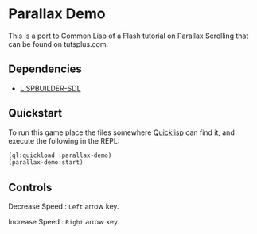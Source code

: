 Parallax Demo
=============
This is a port to Common Lisp of a Flash tutorial on Parallax Scrolling that can be found on tutsplus.com.


## Dependencies

- [LISPBUILDER-SDL](https://code.google.com/p/lispbuilder/wiki/LispbuilderSDL)

## Quickstart

To run this game place the files somewhere [Quicklisp](http://www.quicklisp.org/) can find it, and execute the following in the REPL:

```lisp
(ql:quickload :parallax-demo)
(parallax-demo:start)
```

## Controls
Decrease Speed  : `Left` arrow key.

Increase Speed : `Right` arrow key.
